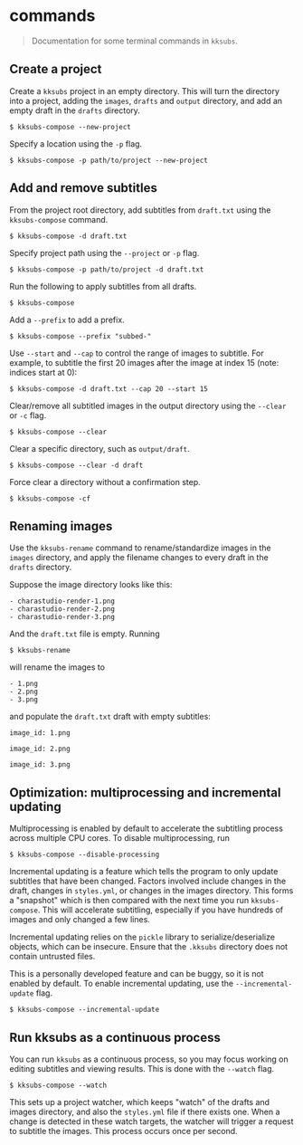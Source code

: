 # commands
> Documentation for some terminal commands in `kksubs`.

## Create a project
Create a `kksubs` project in an empty directory. This will turn the directory into a project, adding the `images`, `drafts` and `output` directory, and add an empty draft in the `drafts` directory.
```console
$ kksubs-compose --new-project
```
Specify a location using the `-p` flag.
```console
$ kksubs-compose -p path/to/project --new-project
```

## Add and remove subtitles

From the project root directory, add subtitles from `draft.txt` using the `kksubs-compose` command.

```console
$ kksubs-compose -d draft.txt
```
Specify project path using the `--project` or `-p` flag.
```console
$ kksubs-compose -p path/to/project -d draft.txt
```
Run the following to apply subtitles from all drafts.
```console
$ kksubs-compose
```
Add a `--prefix` to add a prefix.
```console
$ kksubs-compose --prefix "subbed-"
```
Use `--start` and `--cap` to control the range of images to subtitle. For example, to subtitle the first 20 images after the image at index 15 (note: indices start at 0):
```console
$ kksubs-compose -d draft.txt --cap 20 --start 15
```

Clear/remove all subtitled images in the output directory using the `--clear` or `-c` flag.
```console
$ kksubs-compose --clear
```
Clear a specific directory, such as `output/draft`.
```console
$ kksubs-compose --clear -d draft
```
Force clear a directory without a confirmation step.
```console
$ kksubs-compose -cf
```

## Renaming images
Use the `kksubs-rename` command to rename/standardize images in the `images` directory, and apply the filename changes to every draft in the `drafts` directory.

Suppose the image directory looks like this:
```
- charastudio-render-1.png
- charastudio-render-2.png
- charastudio-render-3.png
```
And the `draft.txt` file is empty. Running
```console
$ kksubs-rename
```
will rename the images to
```
- 1.png
- 2.png
- 3.png
```
and populate the `draft.txt` draft with empty subtitles:
```
image_id: 1.png

image_id: 2.png

image_id: 3.png
```

## Optimization: multiprocessing and incremental updating
Multiprocessing is enabled by default to accelerate the subtitling process across multiple CPU cores. To disable multiprocessing, run
```console
$ kksubs-compose --disable-processing
```
Incremental updating is a feature which tells the program to only update subtitles that have been changed. Factors involved include changes in the draft, changes in `styles.yml`, or changes in the images directory. This forms a "snapshot" which is then compared with the next time you run `kksubs-compose`. This will accelerate subtitling, especially if you have hundreds of images and only changed a few lines.

Incremental updating relies on the `pickle` library to serialize/deserialize objects, which can be insecure. Ensure that the `.kksubs` directory does not contain untrusted files.

This is a personally developed feature and can be buggy, so it is not enabled by default. To enable incremental updating, use the `--incremental-update` flag.

```console
$ kksubs-compose --incremental-update
```

## Run kksubs as a continuous process
You can run `kksubs` as a continuous process, so you may focus working on editing subtitles and viewing results. This is done with the `--watch` flag.
```console
$ kksubs-compose --watch
```
This sets up a project watcher, which keeps "watch" of the drafts and images directory, and also the `styles.yml` file if there exists one. When a change is detected in these watch targets, the watcher will trigger a request to subtitle the images. This process occurs once per second.

